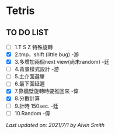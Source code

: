 # Tetris

## TO DO LIST
- [ ] 1.T S Z 特殊旋轉 
- [x] 2.tmp，shift (little bug) -游
- [x] 3.多增加兩個next view(尚未random) -廷
- [ ] 4.背景樣式設計 -游 
- [ ] 5.主介面選單
- [ ] 6.最下面延遲
- [X] 7.靠牆壁旋轉時要推回來 -偉
- [X] 8.分數計算 
- [ ] 9.計時 150sec. -廷
- [ ] 10.Random -偉

*Last updated on: 2021/7/1 by Alvin Smith*

